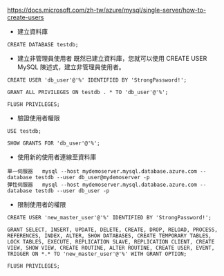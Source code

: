 https://docs.microsoft.com/zh-tw/azure/mysql/single-server/how-to-create-users

* 建立資料庫
``` 
CREATE DATABASE testdb;
```

* 建立非管理員使用者
既然已建立資料庫，您就可以使用 CREATE USER MySQL 陳述式，建立非管理員使用者。

```
CREATE USER 'db_user'@'%' IDENTIFIED BY 'StrongPassword!';

GRANT ALL PRIVILEGES ON testdb . * TO 'db_user'@'%';

FLUSH PRIVILEGES;
```

* 驗證使用者權限

```
USE testdb;

SHOW GRANTS FOR 'db_user'@'%';
```
* 使用新的使用者連線至資料庫

```
單一伺服器	mysql --host mydemoserver.mysql.database.azure.com --database testdb --user db_user@mydemoserver -p
彈性伺服器	mysql --host mydemoserver.mysql.database.azure.com --database testdb --user db_user -p
```
* 限制使用者的權限
```
CREATE USER 'new_master_user'@'%' IDENTIFIED BY 'StrongPassword!';

GRANT SELECT, INSERT, UPDATE, DELETE, CREATE, DROP, RELOAD, PROCESS, REFERENCES, INDEX, ALTER, SHOW DATABASES, CREATE TEMPORARY TABLES, LOCK TABLES, EXECUTE, REPLICATION SLAVE, REPLICATION CLIENT, CREATE VIEW, SHOW VIEW, CREATE ROUTINE, ALTER ROUTINE, CREATE USER, EVENT, TRIGGER ON *.* TO 'new_master_user'@'%' WITH GRANT OPTION;

FLUSH PRIVILEGES;
```
